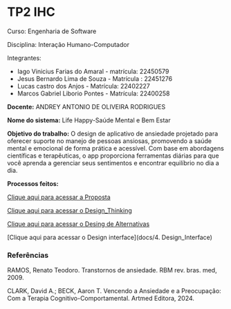 # TP2 IHC
Curso: Engenharia de Software


Disciplina: Interação Humano-Computador

Integrantes:
* Iago Vinicius Farias do Amaral - matrícula: 22450579
* Jesus Bernardo Lima de Souza - Matrícula : 22451276
* Lucas castro dos Anjos - Matrícula: 22402227
* Marcos Gabriel Liborio Pontes - Matrícula: 22400258

**Docente:** ANDREY ANTONIO DE OLIVEIRA RODRIGUES

**Nome do sistema:** Life Happy-Saúde Mental e Bem Estar

**Objetivo do trabalho:** O design de aplicativo de ansiedade projetado para oferecer suporte no manejo de pessoas ansiosas, promovendo a saúde mental e emocional de forma prática e acessível. Com base em abordagens científicas e terapêuticas, o app proporciona ferramentas diárias para que você aprenda a gerenciar seus sentimentos e encontrar equilíbrio no dia a dia.

**Processos feitos:**

[Clique aqui para acessar a Proposta](https://github.com/Ghostdoce/IHC2/tree/main/docs/1.%20Proposta)


[Clique aqui para acessar o Design_Thinking](https://github.com/Ghostdoce/IHC2/tree/main/docs/2.%20Design_Thinking)

[Clique aqui para acessar o Desing de Alternativas](https://github.com/Ghostdoce/IHC2/tree/main/docs/3.%20Design_Alternativas)

[Clique aqui para acessar o Design interface](docs/4. Design_Interface)

###  Referências


RAMOS, Renato Teodoro. Transtornos de ansiedade. RBM rev. bras. med, 2009.

CLARK, David A.; BECK, Aaron T. Vencendo a Ansiedade e a Preocupação: Com a Terapia Cognitivo-Comportamental. Artmed Editora, 2024.
